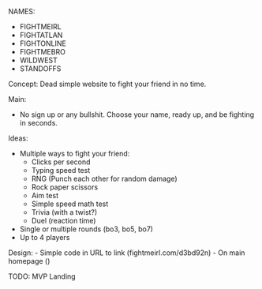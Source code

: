 NAMES:
* FIGHTMEIRL
* FIGHTATLAN
* FIGHTONLINE
* FIGHTMEBRO
* WILDWEST
* STANDOFFS

Concept: Dead simple website to fight your friend in no time.

Main:
- No sign up or any bullshit. Choose your name, ready up, and be fighting in seconds.

Ideas:
- Multiple ways to fight your friend:
    - Clicks per second
    - Typing speed test
    - RNG (Punch each other for random damage)
    - Rock paper scissors
    - Aim test
    - Simple speed math test
    - Trivia (with a twist?)
    - Duel (reaction time)
- Single or multiple rounds (bo3, bo5, bo7)
- Up to 4 players

Design:
    - Simple code in URL to link (fightmeirl.com/d3bd92n)
    - On main homepage ()

TODO:
MVP Landing
